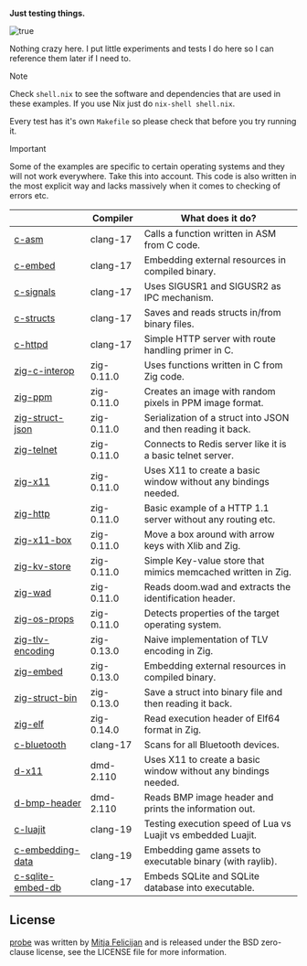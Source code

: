 **Just testing things.**

![true](https://github.com/user-attachments/assets/cbac220e-57a6-4299-8a1d-f5faf8994ce3)

Nothing crazy here. I put little experiments and tests I do here so I can
reference them later if I need to.

> [!NOTE]  
> Check `shell.nix` to see the software and dependencies that are used
> in these examples. If you use Nix just do `nix-shell shell.nix`.

Every test has it's own `Makefile` so please check that before you try
running it.

> [!IMPORTANT]  
> Some of the examples are specific to certain operating systems and
> they will not work everywhere. Take this into account. This code is
> also written in the most explicit way and lacks massively when it
> comes to checking of errors etc.

|                                          | Compiler   | What does it do?                                               |
|------------------------------------------|------------|----------------------------------------------------------------|
| [c-asm](./c-asm)                         | clang-17   | Calls a function written in ASM from C code.                   |
| [c-embed](./c-embed)                     | clang-17   | Embedding external resources in compiled binary.               |
| [c-signals](./c-signals)                 | clang-17   | Uses SIGUSR1 and SIGUSR2 as IPC mechanism.                     |
| [c-structs](./c-structs)                 | clang-17   | Saves and reads structs in/from binary files.                  |
| [c-httpd](./c-httpd)                     | clang-17   | Simple HTTP server with route handling primer in C.            |
| [zig-c-interop](./zig-c-interop)         | zig-0.11.0 | Uses functions written in C from Zig code.                     |
| [zig-ppm](./zig-ppm)                     | zig-0.11.0 | Creates an image with random pixels in PPM image format.       |
| [zig-struct-json](./zig-struct-json)     | zig-0.11.0 | Serialization of a struct into JSON and then reading it back.  |
| [zig-telnet](./zig-telnet)               | zig-0.11.0 | Connects to Redis server like it is a basic telnet server.     |
| [zig-x11](./zig-x11)                     | zig-0.11.0 | Uses X11 to create a basic window without any bindings needed. |
| [zig-http](./zig-http)                   | zig-0.11.0 | Basic example of a HTTP 1.1 server without any routing etc.    |
| [zig-x11-box](./zig-x11-box)             | zig-0.11.0 | Move a box around with arrow keys with Xlib and Zig.           |
| [zig-kv-store](./zig-kv-store)           | zig-0.11.0 | Simple Key-value store that mimics memcached written in Zig.   |
| [zig-wad](./zig-wad)                     | zig-0.11.0 | Reads doom.wad and extracts the identification header.         |
| [zig-os-props](./zig-os-props)           | zig-0.11.0 | Detects properties of the target operating system.             |
| [zig-tlv-encoding](./zig-tlv-encoding)   | zig-0.13.0 | Naive implementation of TLV encoding in Zig.                   |
| [zig-embed](./zig-embed)                 | zig-0.13.0 | Embedding external resources in compiled binary.               |
| [zig-struct-bin](./zig-struct-bin)       | zig-0.13.0 | Save a struct into binary file and then reading it back.       |
| [zig-elf](./zig-elf)                     | zig-0.14.0 | Read execution header of Elf64 format in Zig.                  |
| [c-bluetooth](./c-bluetooth)             | clang-17   | Scans for all Bluetooth devices.                               |
| [d-x11](./d-x11)                         | dmd-2.110  | Uses X11 to create a basic window without any bindings needed. |
| [d-bmp-header](./d-bmp-header)           | dmd-2.110  | Reads BMP image header and prints the information out.         |
| [c-luajit](./c-luajit)                   | clang-19   | Testing execution speed of Lua vs Luajit vs embedded Luajit.   |
| [c-embedding-data](./c-embedding-data)   | clang-19   | Embedding game assets to executable binary (with raylib).      |
| [c-sqlite-embed-db](./c-sqlite-embed-db) | clang-17   | Embeds SQLite and SQLite database into executable.             |

## License

[probe](https://github.com/mitjafelicijan/probe) was written by [Mitja
Felicijan](https://mitjafelicijan.com) and is released under the BSD
zero-clause license, see the LICENSE file for more information.
